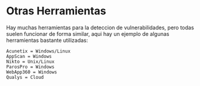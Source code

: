 # Otras Herramientas

Hay muchas herramientas para la deteccion de vulnerabilidades, pero todas suelen funcionar de forma similar, aqui hay un ejemplo de algunas herramientas bastante utilizadas:

```
Acunetix = Windows/Linux
AppScan = Windows
Nikto = Unix/Linux
ParosPro = Windows
WebApp360 = Windows
Qualys = Cloud
```
